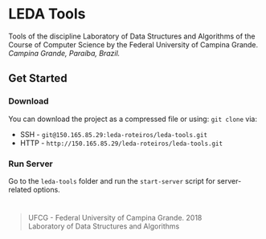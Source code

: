 # LEDA Tools

Tools of the discipline Laboratory of Data Structures and Algorithms of the Course of Computer Science by the Federal University of Campina Grande. *Campina Grande, Paraíba, Brazil.*

## Get Started
### Download
You can download the project as a compressed file or using: `git clone` via:
 - SSH - `git@150.165.85.29:leda-roteiros/leda-tools.git`
 - HTTP - `http://150.165.85.29/leda-roteiros/leda-tools.git`

### Run Server
  Go to the `leda-tools` folder and run the `start-server` script for server-related options.
 
#
 
> UFCG - Federal University of Campina Grande. 2018  
> Laboratory of Data Structures and Algorithms